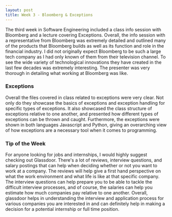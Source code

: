 ```yaml
---
layout: post
title: Week 3 - Bloomberg & Exceptions
---
```


The third week in Software Engineering included a class info session with Bloomberg and a lecture covering Exceptions. Overall, the info session with a representative from Bloomberg was extremely detailed and outlined many of the products that Bloomberg builds as well as its function and role in the financial industry. I did not originally expect Bloomberg to be such a large tech company as I had only known of them from their television channel. To see the wide variety of technological innovations they have created in the last few decades was extremely interesting. The presenter was very thorough in detailing what working at Bloomberg was like.

### Exceptions

Overall the files covered in class related to exceptions were very clear. Not only do they showcase the basics of exceptions and exception handling for specific types of exceptions. It also showcased the class structure of exceptions relative to one another, and presented how different types of exceptions can be thrown and caught. Furthermore, the exceptions were shown in both languages Javascript and Python, giving an overarching view of how exceptions are a necessary tool when it comes to programming.

### Tip of the Week

For anyone looking for jobs and internships, I would highly suggest checking out Glassdoor. There's a lot of reviews, interview questions, and salary postings that can help when deciding whether or not you want to work at a company. The reviews will help give a first hand perspective on what the work environment and what life is like at that specific company. The interview questions can help prepare you to be able to tackle the difficult interview processes, and of course, the salaries can help you estimate how much companies pay relative to one another. Overall, glassdoor helps in understanding the interview and application process for various companies you are interested in and can definitely help in making a decision for a potential internship or full time position.